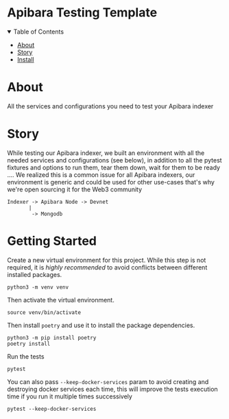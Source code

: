 # Apibara Testing Template

<details open ="open">
<summary>Table of Contents</summary>

- [About](#about)
- [Story](#story)
- [Install](#install)

</details>

# About
All the services and configurations you need to test your Apibara indexer

# Story
While testing our Apibara indexer, we built an environment with all the needed services and configurations (see below), in addition to all the pytest fixtures and options to run them, tear them down, wait for them to be ready .... We realized this is a common issue for all Apibara indexers, our environment is generic and could be used for other use-cases that's why we're open sourcing it for the Web3 community


```
Indexer -> Apibara Node -> Devnet
       |
        -> Mongodb
```

# Getting Started

Create a new virtual environment for this project. While this step is not required, it is _highly recommended_ to avoid conflicts between different installed packages.

    python3 -m venv venv

Then activate the virtual environment.

    source venv/bin/activate

Then install `poetry` and use it to install the package dependencies.

    python3 -m pip install poetry
    poetry install

Run the tests

    pytest

You can also pass `--keep-docker-services` param to avoid creating and destroying docker services each time, this will improve the tests execution time if you run it multiple times successively

    pytest --keep-docker-services
